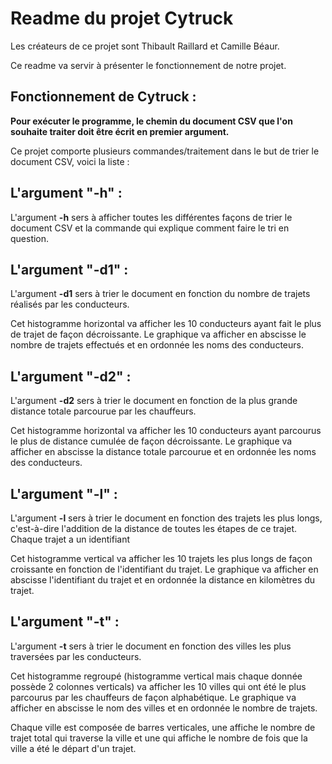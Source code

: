 # Readme du projet Cytruck

Les créateurs de ce projet sont Thibault Raillard et Camille Béaur.

Ce readme va servir à présenter le fonctionnement de notre projet.

## Fonctionnement de Cytruck :

**Pour exécuter le programme, le chemin du document CSV que l'on souhaite traiter doit être écrit en premier argument.**

Ce projet comporte plusieurs commandes/traitement dans le but de trier le document CSV, voici la liste :

## L'argument "-h" : 

L'argument **-h** sers à afficher toutes les différentes façons de trier le document CSV et la commande qui explique comment faire le tri en question. 

## L'argument "-d1" : 

L'argument **-d1** sers à trier le document en fonction du nombre de trajets réalisés par les conducteurs. 

Cet histogramme horizontal va afficher les 10 conducteurs ayant fait le plus de trajet de façon décroissante. Le graphique va afficher en abscisse le nombre de trajets effectués et en ordonnée les noms des conducteurs. 

## L'argument "-d2" :

L'argument **-d2** sers à trier le document en fonction de la plus grande distance totale parcourue par les chauffeurs.

Cet histogramme horizontal va afficher les 10 conducteurs ayant parcourus le plus de distance cumulée de façon décroissante. Le graphique va afficher en abscisse la distance totale parcourue et en ordonnée les noms des conducteurs.

## L'argument "-l" :

L'argument **-l** sers à trier le document en fonction des trajets les plus longs, c'est-à-dire l'addition de la distance de toutes les étapes de ce trajet. Chaque trajet a un identifiant

Cet histogramme vertical va afficher les 10 trajets les plus longs de façon croissante en fonction de l'identifiant du trajet. Le graphique va afficher en abscisse l'identifiant du trajet et en ordonnée la distance en kilomètres du trajet.

## L'argument "-t" :

L'argument **-t** sers à trier le document en fonction des villes les plus traversées par les conducteurs.

Cet histogramme regroupé (histogramme vertical mais chaque donnée possède 2 colonnes verticals) va afficher les 10 villes qui ont été le plus parcourus par les chauffeurs de façon alphabétique. Le graphique va afficher en abscisse le nom des villes et en ordonnée le nombre de trajets. 

Chaque ville est composée de barres verticales, une affiche le nombre de trajet total qui traverse la ville et une qui affiche le nombre de fois que la ville a été le départ d'un trajet.
